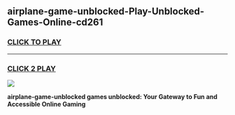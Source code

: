 
## airplane-game-unblocked-Play-Unblocked-Games-Online-cd261
<h3>
<a href="https://premium76.site?title=airplane-game-unblocked&ref=25A">CLICK TO PLAY</a></h3>
<hr>

<h3>
<a href="https://premium76.site?title=airplane-game-unblocked&ref=25A">CLICK 2 PLAY</a>
  
</h3>

<a href="https://premium76.site?title=airplane-game-unblocked&ref=25A"><img src="https://clearcache.store/games.png"></a>


**airplane-game-unblocked games unblocked: Your Gateway to Fun and Accessible Online Gaming**
